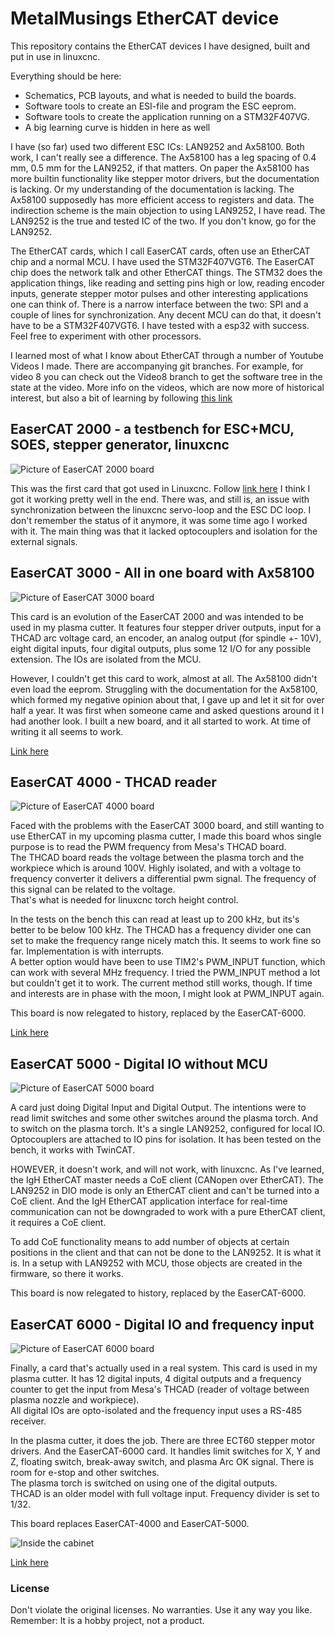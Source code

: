 # MetalMusings EtherCAT device

This repository contains the EtherCAT devices I have designed, built and put in use in linuxcnc.

Everything should be here: 
- Schematics, PCB layouts, and what is needed to build the boards.
- Software tools to create an ESI-file and program the ESC eeprom. 
- Software tools to create the application running on a STM32F407VG.
- A big learning curve is hidden in here as well

I have (so far) used two different ESC ICs: LAN9252 and Ax58100. 
Both work, I can't really see a difference. 
The Ax58100 has a leg spacing of 0.4 mm, 0.5 mm for the LAN9252, if that matters.
On paper the Ax58100 has more builtin functionality like stepper motor drivers,
but the documentation is lacking. Or my understanding of the documentation is lacking.
The Ax58100 supposedly has more efficient access to registers and data.
The indirection scheme is the main objection to using LAN9252, I have read.
The LAN9252 is the true and tested IC of the two. If you don't know, go for the LAN9252.

The EtherCAT cards, which I call EaserCAT cards, often use an EtherCAT chip and a normal MCU.
I have used the STM32F407VGT6. The EaserCAT chip does the network talk and other 
EtherCAT things. The STM32 does the application things, like reading and setting pins high or low,
reading encoder inputs, generate stepper motor pulses and other interesting applications one can think of.
There is a narrow interface between the two: SPI and a couple of lines for synchronization.
Any decent MCU can do that, it doesn't have to be a STM32F407VGT6. I have tested with a esp32 with success.
Feel free to experiment with other processors.

I learned most of what I know about EtherCAT through a number of Youtube Videos I made.
There are accompanying git branches. For example, for video 8 you can check out the
Video8 branch to get the software tree in the state at the video.
More info on the videos, which are now more of historical interest, but also a bit of learning by following [this link](Videos.md)

## EaserCAT 2000 - a testbench for ESC+MCU, SOES, stepper generator, linuxcnc

![Picture of EaserCAT 2000 board](Utils/Pictures/EaserCAT-2000.png)

This was the first card that got used in Linuxcnc. Follow [link here](Cards/EaserCAT-2000/)
I think I got it working pretty well in the end. There was, and still is, an issue with
synchronization between the linuxcnc servo-loop and the ESC DC loop.
I don't remember the status of it anymore, it was some time ago I worked with it.
The main thing was that it lacked optocouplers and isolation for the external signals.

## EaserCAT 3000 - All in one board with Ax58100

![Picture of EaserCAT 3000 board](Utils/Pictures/EaserCAT-3000.png)

This card is an evolution of the EaserCAT 2000 and was intended to be used in my plasma cutter.
It features four stepper driver outputs, input for a THCAD arc voltage card, an encoder, 
an analog output (for spindle +- 10V), eight digital inputs, four digital outputs, 
plus some 12 I/O for any possible extension. The IOs are isolated from the MCU.

However, I couldn't get this card to work, almost at all. The Ax58100 didn't even load the eeprom. 
Struggling with the documentation for the Ax58100, which formed my negative opinion about that,
I gave up and let it sit for over half a year. It was first when someone came and asked 
questions around it I had another look. I built a new board, and it all started to work.
At time of writing it all seems to work.

[Link here](Cards/EaserCAT-3000-Digital-Stepper-Analog-Encoder-Frequency/)

## EaserCAT 4000 - THCAD reader

![Picture of EaserCAT 4000 board](Utils/Pictures/EaserCAT-4000.png)

Faced with the problems with the EaserCAT 3000 board, and still wanting to use EtherCAT 
in my upcoming plasma cutter, I made this board whos single purpose is to read 
the PWM frequency from Mesa's THCAD board.\
The THCAD board reads the voltage between 
the plasma torch and the workpiece which is around 100V. Highly isolated, and with 
a voltage to frequency converter it delivers a differential pwm signal. 
The frequency of this signal can be related to the voltage.\
That's what is needed for linuxcnc torch height control.

In the tests on the bench this can read at least up to 200 kHz, but its's better to be below 100 kHz.
The THCAD has a frequency divider one can set to make the frequency range nicely match this.
It seems to work fine so far. 
Implementation is with interrupts. \
A better option would have been to use TIM2's PWM_INPUT function, which can work with several MHz frequency. 
I tried the PWM_INPUT method a lot but couldn't get it to work. The current method still works, though.
If time and interests are in phase with the moon, I might look at PWM_INPUT again.

This board is now relegated to history, replaced by the EaserCAT-6000.

[Link here](Cards/EaserCAT-4000-THCAD-Reader/)

## EaserCAT 5000 - Digital IO without MCU

![Picture of EaserCAT 5000 board](Utils/Pictures/EaserCAT-5000.png)

A card just doing Digital Input and Digital Output. The intentions were to read 
limit switches and some other switches around the plasma torch. And to switch on the plasma torch.
It's a single LAN9252, configured for local IO. Optocouplers are attached to IO pins for isolation.
It has been tested on the bench, it works with TwinCAT.

HOWEVER, it doesn't work, and will not work, with linuxcnc. As I've learned,
the IgH EtherCAT master needs a CoE client (CANopen over EtherCAT).
The LAN9252 in DIO mode is only an EtherCAT client and can't be turned
into a CoE client. And the IgH EtherCAT application interface for real-time
communication can not be downgraded to work with a pure EtherCAT client,
it requires a CoE client.

To add CoE functionality means to add number of objects at certain positions
in the client and that can not be done to the LAN9252. It is what it is.
In a setup with LAN9252 with MCU, those objects are created in the firmware,
so there it works.

This board is now relegated to history, replaced by the EaserCAT-6000.

## EaserCAT 6000 - Digital IO and frequency input

![Picture of EaserCAT 6000 board](Utils/Pictures/EaserCAT-6000.png)

Finally, a card that's actually used in a real system. This card is used in my plasma cutter. 
It has 12 digital inputs, 4 digital outputs and a frequency counter to get
the input from Mesa's THCAD (reader of voltage between plasma nozzle and workpiece).\
All digital IOs are opto-isolated and the frequency input uses a RS-485 receiver.

In the plasma cutter, it does the job. There are three ECT60 stepper motor drivers.
And the EaserCAT-6000 card. It handles limit switches for X, Y and Z, floating switch,
break-away switch, and plasma Arc OK signal. There is room for e-stop and other switches.\
The plasma torch is switched on using one of the digital outputs.\
THCAD is an older model with full voltage input. Frequency divider is set to 1/32.

This board replaces EaserCAT-4000 and EaserCAT-5000. 

![Inside the cabinet](Utils/Pictures/EaserCAT-6000-in-cabinet.png)

[Link here](Cards/EaserCAT-6000-THCAD-reader+Digital-IO/)

### License

Don't violate the original licenses. No warranties. Use it any way you like.\
Remember: It is a hobby project, not a product.
